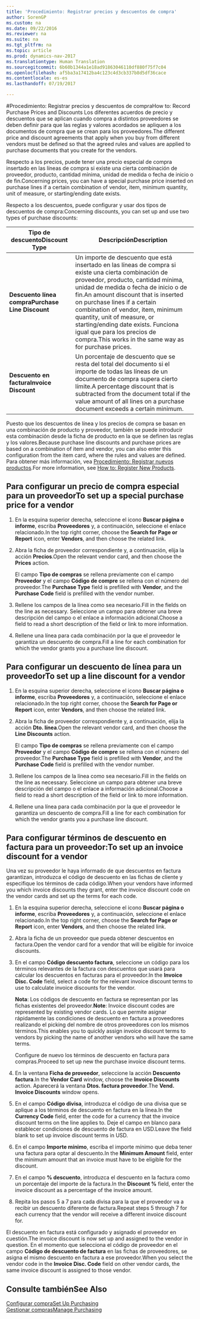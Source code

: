 ```yaml
---
title: 'Procedimiento: Registrar precios y descuentos de compra'
author: SorenGP
ms.custom: na
ms.date: 09/22/2016
ms.reviewer: na
ms.suite: na
ms.tgt_pltfrm: na
ms.topic: article
ms.prod: dynamics-nav-2017
ms.translationtype: Human Translation
ms.sourcegitcommit: 6b60b1344a1e18ad91863046110df880f75f7c04
ms.openlocfilehash: af5ba3a17412ba4c123c4d3cb337b8d5df36cace
ms.contentlocale: es-es
ms.lasthandoff: 07/19/2017

---
```


#<a name="how-to-record-purchase-prices-and-discounts"></a><span data-ttu-id="5190a-102">Procedimiento: Registrar precios y descuentos de compra</span><span class="sxs-lookup"><span data-stu-id="5190a-102">How to: Record Purchase Prices and Discounts</span></span>
<span data-ttu-id="5190a-103">Los diferentes acuerdos de precio y descuentos que se aplican cuando compra a distintos proveedores se deben definir para que las reglas y valores acordados se apliquen a los documentos de compra que se crean para los proveedores.</span><span class="sxs-lookup"><span data-stu-id="5190a-103">The different price and discount agreements that apply when you buy from different vendors must be defined so that the agreed rules and values are applied to purchase documents that you create for the vendors.</span></span>

<span data-ttu-id="5190a-104">Respecto a los precios, puede tener una precio especial de compra insertado en las líneas de compra si existe una cierta combinación de proveedor, producto, cantidad mínima, unidad de medida o fecha de inicio o de fin.</span><span class="sxs-lookup"><span data-stu-id="5190a-104">Concerning prices, you can have a special purchase price inserted on purchase lines if a certain combination of vendor, item, minimum quantity, unit of measure, or starting/ending date exists.</span></span>

<span data-ttu-id="5190a-105">Respecto a los descuentos, puede configurar y usar dos tipos de descuentos de compra:</span><span class="sxs-lookup"><span data-stu-id="5190a-105">Concerning discounts, you can set up and use two types of purchase discounts:</span></span>

|<span data-ttu-id="5190a-106">Tipo de descuento</span><span class="sxs-lookup"><span data-stu-id="5190a-106">Discount Type</span></span> |<span data-ttu-id="5190a-107">Descripción</span><span class="sxs-lookup"><span data-stu-id="5190a-107">Description</span></span> |
|--------------|------------|
|<span data-ttu-id="5190a-108">**Descuento línea compra**</span><span class="sxs-lookup"><span data-stu-id="5190a-108">**Purchase Line Discount**</span></span>|<span data-ttu-id="5190a-109">Un importe de descuento que está insertado en las líneas de compra si existe una cierta combinación de proveedor, producto, cantidad mínima, unidad de medida o fecha de inicio o de fin.</span><span class="sxs-lookup"><span data-stu-id="5190a-109">An amount discount that is inserted on purchase lines if a certain combination of vendor, item, minimum quantity, unit of measure, or starting/ending date exists.</span></span> <span data-ttu-id="5190a-110">Funciona igual que para los precios de compra.</span><span class="sxs-lookup"><span data-stu-id="5190a-110">This works in the same way as for purchase prices.</span></span>|
|<span data-ttu-id="5190a-111">**Descuento en factura**</span><span class="sxs-lookup"><span data-stu-id="5190a-111">**Invoice Discount**</span></span>|<span data-ttu-id="5190a-112">Un porcentaje de descuento que se resta del total del documento si el importe de todas las líneas de un documento de compra supera cierto límite.</span><span class="sxs-lookup"><span data-stu-id="5190a-112">A percentage discount that is subtracted from the document total if the value amount of all lines on a purchase document exceeds a certain minimum.</span></span>|

<span data-ttu-id="5190a-113">Puesto que los descuentos de línea y los precios de compra se basan en una combinación de producto y proveedor, también se puede introducir esta combinación desde la ficha de producto en la que se definen las reglas y los valores.</span><span class="sxs-lookup"><span data-stu-id="5190a-113">Because purchase line discounts and purchase prices are based on a combination of item and vendor, you can also enter this configuration from the item card, where the rules and values are defined.</span></span> <span data-ttu-id="5190a-114">Para obtener más información, vea [Procedimiento: Registrar nuevos productos](inventory-how-register-new-products.md).</span><span class="sxs-lookup"><span data-stu-id="5190a-114">For more information, see [How to: Register New Products](inventory-how-register-new-products.md).</span></span>

## <a name="to-set-up-a-special-purchase-price-for-a-vendor"></a><span data-ttu-id="5190a-115">Para configurar un precio de compra especial para un proveedor</span><span class="sxs-lookup"><span data-stu-id="5190a-115">To set up a special purchase price for a vendor</span></span>
1. <span data-ttu-id="5190a-116">En la esquina superior derecha, seleccione el icono **Buscar página o informe**, escriba **Proveedores** y, a continuación, seleccione el enlace relacionado.</span><span class="sxs-lookup"><span data-stu-id="5190a-116">In the top right corner, choose the **Search for Page or Report** icon, enter **Vendors**, and then choose the related link.</span></span>
2. <span data-ttu-id="5190a-117">Abra la ficha de proveedor correspondiente y, a continuación, elija la acción **Precios**.</span><span class="sxs-lookup"><span data-stu-id="5190a-117">Open the relevant vendor card, and then choose the **Prices** action.</span></span>

    <span data-ttu-id="5190a-118">El campo **Tipo de compras** se rellena previamente con el campo **Proveedor** y el campo **Código de compre** se rellena con el número del proveedor.</span><span class="sxs-lookup"><span data-stu-id="5190a-118">The **Purchase Type** field is prefilled with **Vendor**, and the **Purchase Code** field is prefilled with the vendor number.</span></span>
3. <span data-ttu-id="5190a-119">Rellene los campos de la línea como sea necesario.</span><span class="sxs-lookup"><span data-stu-id="5190a-119">Fill in the fields on the line as necessary.</span></span> <span data-ttu-id="5190a-120">Seleccione un campo para obtener una breve descripción del campo o el enlace a información adicional.</span><span class="sxs-lookup"><span data-stu-id="5190a-120">Choose a field to read a short description of the field or link to more information.</span></span>
4. <span data-ttu-id="5190a-121">Rellene una línea para cada combinación por la que el proveedor le garantiza un descuento de compra.</span><span class="sxs-lookup"><span data-stu-id="5190a-121">Fill a line for each combination for which the vendor grants you a purchase line discount.</span></span>

## <a name="to-set-up-a-line-discount-for-a-vendor"></a><span data-ttu-id="5190a-122">Para configurar un descuento de línea para un proveedor</span><span class="sxs-lookup"><span data-stu-id="5190a-122">To set up a line discount for a vendor</span></span>
1. <span data-ttu-id="5190a-123">En la esquina superior derecha, seleccione el icono **Buscar página o informe**, escriba **Proveedores** y, a continuación, seleccione el enlace relacionado.</span><span class="sxs-lookup"><span data-stu-id="5190a-123">In the top right corner, choose the **Search for Page or Report** icon, enter **Vendors**, and then choose the related link.</span></span>
2. <span data-ttu-id="5190a-124">Abra la ficha de proveedor correspondiente y, a continuación, elija la acción **Dto. línea**.</span><span class="sxs-lookup"><span data-stu-id="5190a-124">Open the relevant vendor card, and then choose the **Line Discounts** action.</span></span>

    <span data-ttu-id="5190a-125">El campo **Tipo de compras** se rellena previamente con el campo **Proveedor** y el campo **Código de compre** se rellena con el número del proveedor.</span><span class="sxs-lookup"><span data-stu-id="5190a-125">The **Purchase Type** field is prefilled with **Vendor**, and the **Purchase Code** field is prefilled with the vendor number.</span></span>
3. <span data-ttu-id="5190a-126">Rellene los campos de la línea como sea necesario.</span><span class="sxs-lookup"><span data-stu-id="5190a-126">Fill in the fields on the line as necessary.</span></span> <span data-ttu-id="5190a-127">Seleccione un campo para obtener una breve descripción del campo o el enlace a información adicional.</span><span class="sxs-lookup"><span data-stu-id="5190a-127">Choose a field to read a short description of the field or link to more information.</span></span>
4. <span data-ttu-id="5190a-128">Rellene una línea para cada combinación por la que el proveedor le garantiza un descuento de compra.</span><span class="sxs-lookup"><span data-stu-id="5190a-128">Fill a line for each combination for which the vendor grants you a purchase line discount.</span></span>

## <a name="to-set-up-an-invoice-discount-for-a-vendor"></a><span data-ttu-id="5190a-129">Para configurar términos de descuento en factura para un proveedor:</span><span class="sxs-lookup"><span data-stu-id="5190a-129">To set up an invoice discount for a vendor</span></span>
<span data-ttu-id="5190a-130">Una vez su proveedor le haya informado de que descuentos en factura garantizan, introduzca el código de descuento en las fichas de cliente y especifique los términos de cada código.</span><span class="sxs-lookup"><span data-stu-id="5190a-130">When your vendors have informed you which invoice discounts they grant, enter the invoice discount code on the vendor cards and set up the terms for each code.</span></span>

1. <span data-ttu-id="5190a-131">En la esquina superior derecha, seleccione el icono **Buscar página o informe**, escriba **Proveedores** y, a continuación, seleccione el enlace relacionado.</span><span class="sxs-lookup"><span data-stu-id="5190a-131">In the top right corner, choose the **Search for Page or Report** icon, enter **Vendors**, and then choose the related link.</span></span>
2. <span data-ttu-id="5190a-132">Abra la ficha de un proveedor que pueda obtener descuentos en factura.</span><span class="sxs-lookup"><span data-stu-id="5190a-132">Open the vendor card for a vendor that will be eligible for invoice discounts.</span></span>
3. <span data-ttu-id="5190a-133">En el campo **Código descuento factura**, seleccione un código para los términos relevantes de la factura con descuentos que usará para calcular los descuentos en facturas para el proveedor.</span><span class="sxs-lookup"><span data-stu-id="5190a-133">In the **Invoice Disc. Code** field, select a code for the relevant invoice discount terms to use to calculate invoice discounts for the vendor.</span></span>

    <span data-ttu-id="5190a-134">**Nota**: Los códigos de descuento en factura se representan por las fichas existentes del proveedor.</span><span class="sxs-lookup"><span data-stu-id="5190a-134">**Note**: Invoice discount codes are represented by existing vendor cards.</span></span> <span data-ttu-id="5190a-135">Lo que permite asignar rápidamente las condiciones de descuento en factura a proveedores realizando el picking del nombre de otros proveedores con los mismos términos.</span><span class="sxs-lookup"><span data-stu-id="5190a-135">This enables you to quickly assign invoice discount terms to vendors by picking the name of another vendors who will have the same terms.</span></span>

    <span data-ttu-id="5190a-136">Configure de nuevo los términos de descuento en factura para compras.</span><span class="sxs-lookup"><span data-stu-id="5190a-136">Proceed to set up new the purchase invoice discount terms.</span></span>
4. <span data-ttu-id="5190a-137">En la ventana **Ficha de proveedor**, seleccione la acción **Descuento factura**.</span><span class="sxs-lookup"><span data-stu-id="5190a-137">In the **Vendor Card** window, choose the **Invoice Discounts** action.</span></span> <span data-ttu-id="5190a-138">Aparecerá la ventana **Dtos. factura proveedor**.</span><span class="sxs-lookup"><span data-stu-id="5190a-138">The **Vend. Invoice Discounts** window opens.</span></span>
5. <span data-ttu-id="5190a-139">En el campo **Código divisa**, introduzca el código de una divisa que se aplique a los términos de descuento en factura en la línea.</span><span class="sxs-lookup"><span data-stu-id="5190a-139">In the **Currency Code** field, enter the code for a currency that the invoice discount terms on the line applies to.</span></span> <span data-ttu-id="5190a-140">Deje el campo en blanco para establecer condiciones de descuento de factura en USD.</span><span class="sxs-lookup"><span data-stu-id="5190a-140">Leave the field blank to set up invoice discount terms in USD.</span></span>
6. <span data-ttu-id="5190a-141">En el campo **Importe mínimo**, escriba el importe mínimo que deba tener una factura para optar al descuento.</span><span class="sxs-lookup"><span data-stu-id="5190a-141">In the **Minimum Amount** field, enter the minimum amount that an invoice must have to be eligible for the discount.</span></span>
7. <span data-ttu-id="5190a-142">En el campo **% descuento**, introduzca el descuento en la factura como un porcentaje del importe de la factura.</span><span class="sxs-lookup"><span data-stu-id="5190a-142">In the **Discount %** field, enter the invoice discount as a percentage of the invoice amount.</span></span>
8. <span data-ttu-id="5190a-143">Repita los pasos 5 a 7 para cada divisa para la que el proveedor va a recibir un descuento diferente de factura.</span><span class="sxs-lookup"><span data-stu-id="5190a-143">Repeat steps 5 through 7 for each currency that the vendor will receive a different invoice discount for.</span></span>

<span data-ttu-id="5190a-144">El descuento en factura está configurado y asignado el proveedor en cuestión.</span><span class="sxs-lookup"><span data-stu-id="5190a-144">The invoice discount is now set up and assigned to the vendor in question.</span></span> <span data-ttu-id="5190a-145">En el momento que selecciona el código de proveedor en el campo **Código de descuento de factura** en las fichas de proveedores, se asigna el mismo descuento en factura a ese proveedor.</span><span class="sxs-lookup"><span data-stu-id="5190a-145">When you select the vendor code in the **Invoice Disc. Code** field on other vendor cards, the same invoice discount is assigned to those vendor.</span></span>

## <a name="see-also"></a><span data-ttu-id="5190a-146">Consulte también</span><span class="sxs-lookup"><span data-stu-id="5190a-146">See Also</span></span>  
[<span data-ttu-id="5190a-147">Configurar compra</span><span class="sxs-lookup"><span data-stu-id="5190a-147">Set Up Purchasing</span></span>](purchasing-setup-purchasing.md)  
[<span data-ttu-id="5190a-148">Gestionar compras</span><span class="sxs-lookup"><span data-stu-id="5190a-148">Manage Purchasing</span></span>](purchasing-manage-purchasing.md)

